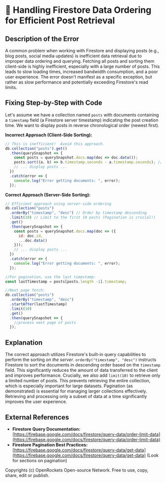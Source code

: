 # 🐞 Handling Firestore Data Ordering for Efficient Post Retrieval


## Description of the Error

A common problem when working with Firestore and displaying posts (e.g., blog posts, social media updates) is inefficient data retrieval due to improper data ordering and querying.  Fetching all posts and sorting them client-side is highly inefficient, especially with a large number of posts.  This leads to slow loading times, increased bandwidth consumption, and a poor user experience. The error doesn't manifest as a specific exception, but rather as slow performance and potentially exceeding Firestore's read limits.


## Fixing Step-by-Step with Code

Let's assume we have a collection named `posts` with documents containing a `timestamp` field (a Firestore server timestamp) indicating the post creation time. We want to display posts in reverse chronological order (newest first).

**Incorrect Approach (Client-Side Sorting):**

```javascript
// This is inefficient!  Avoid this approach.
db.collection("posts").get()
  .then(querySnapshot => {
    const posts = querySnapshot.docs.map(doc => doc.data());
    posts.sort((a, b) => b.timestamp.seconds - a.timestamp.seconds); // Client-side sort
    // ... display posts ...
  })
  .catch(error => {
    console.log("Error getting documents: ", error);
  });
```

**Correct Approach (Server-Side Sorting):**

```javascript
// Efficient approach using server-side ordering
db.collection("posts")
  .orderBy("timestamp", "desc") // Order by timestamp descending
  .limit(10) // Limit to the first 10 posts (Pagination is crucial!)
  .get()
  .then(querySnapshot => {
    const posts = querySnapshot.docs.map(doc => ({
      id: doc.id,
      ...doc.data()
    }));
    // ... display posts ...
  })
  .catch(error => {
    console.log("Error getting documents: ", error);
  });

//For pagination, use the last timestamp:
const lastTimestamp = posts[posts.length -1].timestamp;

//Next page fetch:
db.collection("posts")
  .orderBy("timestamp", "desc")
  .startAfter(lastTimestamp)
  .limit(10)
  .get()
  .then(querySnapshot => {
    //process next page of posts
  });
```


## Explanation

The correct approach utilizes Firestore's built-in query capabilities to perform the sorting *on the server*.  `orderBy("timestamp", "desc")` instructs Firestore to sort the documents in descending order based on the `timestamp` field. This significantly reduces the amount of data transferred to the client and improves performance.  Crucially, we also add `limit(10)` to retrieve only a limited number of posts.  This prevents retrieving the entire collection, which is especially important for large datasets. Pagination (as demonstrated) is essential for managing larger collections effectively.  Retrieving and processing only a subset of data at a time significantly improves the user experience.


## External References

* **Firestore Query Documentation:** [https://firebase.google.com/docs/firestore/query-data/order-limit-data](https://firebase.google.com/docs/firestore/query-data/order-limit-data)
* **Firestore Pagination Best Practices:** [https://firebase.google.com/docs/firestore/query-data/get-data](https://firebase.google.com/docs/firestore/query-data/get-data) (Look for sections on pagination)


Copyrights (c) OpenRockets Open-source Network. Free to use, copy, share, edit or publish.

